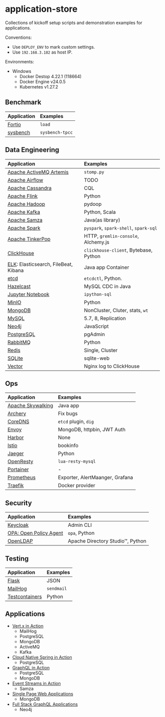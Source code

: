 # application-store
Collections of kickoff setup scripts and demonstration examples for applications.

Conventions:

- Use `DEPLOY_ENV` to mark custom settings.
- Use `192.168.3.182` as host IP.

Environments:

- Windows
  - Docker Destop 4.22.1 (118664)
  - Docker Engine v24.0.5
  - Kubernetes v1.27.2

## Benchmark

| Application                                | Examples        |
| :----------------------------------------- | :-------------- |
| [Fortio](./benchmark/fortio/README.md)     | `load`          |
| [sysbench](./benchmark/sysbench/README.md) | `sysbench-tpcc` |

## Data Engineering

| Application                                                              | Examples                              |
| :----------------------------------------------------------------------- | :------------------------------------ |
| [Apache ActiveMQ Artemis](./data-engineering/activemq/README.md)         | `stomp.py`                            |
| [Apache Airflow](./data-engineering/airflow/README.md)                   | TODO                                  |
| [Apache Cassandra](./data-engineering/cassandra/README.md)               | CQL                                   |
| [Apache Flink](./data-engineering/flink/README.md)                       | Python                                |
| [Apache Hadoop](./data-engineering/hadoop/README.md)                     | pydoop                                |
| [Apache Kafka](./data-engineering/kafka/README.md)                       | Python, Scala                         |
| [Apache Samza](./data-engineering/samza/README.md)                       | Java(as library)                      |
| [Apache Spark](./data-engineering/spark/README.md)                       | `pyspark`, `spark-shell`, `spark-sql` |
| [Apache TinkerPop](./data-engineering/tinkerpop/README.md)               | HTTP, `gremlin-console`, Alchemy.js   |
| [ClickHouse](./data-engineering/clickhouse/README.md)                    | `clickhouse-client`, Bytebase, Python |
| [ELK](./data-engineering/elk/README.md): Elasticsearch, FileBeat, Kibana | Java app Container                    |
| [etcd](./data-engineering/etcd/README.md)                                | `etcdctl`, Python.                    |
| [Hazelcast](./data-engineering/hazelcast/README.md)                      | MySQL CDC in Java                     |
| [Jupyter Notebook](./data-engineering/jupyter/README.md)                 | `ipython-sql`                         |
| [MinIO](./data-engineering/minio/README.md)                              | Python                                |
| [MongoDB](./data-engineering/mongodb/README.md)                          | NonCluster, Cluter, stats, `wt`       |
| [MySQL](./data-engineering/mysql/README.md)                              | 5.7, 8, Replication                   |
| [Neo4j](./data-engineering/neo4j/README.md)                              | JavaScript                            |
| [PostgreSQL](./data-engineering/postgresql/README.md)                    | pgAdmin                               |
| [RabbitMQ](./data-engineering/rabbitmq/README.md)                        | Python                                |
| [Redis](./data-engineering/redis/README.md)                              | Single, Cluster                       |
| [SQLite](./data-engineering/sqlite/README.md)                            | sqlite-web                            |
| [Vector](./data-engineering/vector/README.md)                            | Nginx log to ClickHouse               |

## Ops

| Application                                     | Examples                        |
| :---------------------------------------------- | :------------------------------ |
| [Apache Skywalking](./ops/skywalking/README.md) | Java app                        |
| [Archery](./ops/archery/README.md)              | Fix bugs                        |
| [CoreDNS](./ops/coredns/README.md)              | `etcd` plugin, `dig`            |
| [Envoy](./ops/envoy/README.md)                  | MongoDB, httpbin, JWT Auth      |
| [Harbor](./ops/harbor/README.md)                | None                            |
| [Istio](./ops/istio/README.md)                  | bookinfo                        |
| [Jaeger](./ops/jaeger/README.md)                | Python                          |
| [OpenResty](./ops/openresty/README.md)          | `lua-resty-mysql`               |
| [Portainer](./ops/portainer/README.md)          | -                               |
| [Prometheus](./ops/prometheus/README.md)        | Exporter, AlertMaanger, Grafana |
| [Traefik](./ops/traefik/README.md)              | Docker provider                 |

## Security

| Application                                        | Examples                         |
| :------------------------------------------------- | :------------------------------- |
| [Keycloak](./security/keycloak/README.md)          | Admin CLI                        |
| [OPA: Open Policy Agent](./security/opa/README.md) | `opa`, Python                    |
| [OpenLDAP](./security/openldap/README.md)          | Apache Directory Studio™, Python |

## Testing

| Application                                          | Examples   |
| :--------------------------------------------------- | :--------- |
| [Flask](./testing/flask/README.md)                   | JSON       |
| [MailHog](./testing/mailhog/README.md)               | `sendmail` |
| [Testcontainers](./testing/testcontainers/README.md) | Python     |

## Applications

- [Vert.x in Action](https://github.com/zhoujiagen/learning-cloudnative/tree/main/compute/java-reactive/vertx/vertx-in-action-application/ops/components)
  - MailHog
  - PostgreSQL
  - MongoDB
  - ActiveMQ
  - Kafka
- [Cloud Native Spring in Action](https://github.com/zhoujiagen/learning-cloudnative/tree/main/compute/java-reactive/spring/book-store) 
  - PostgreSQL
- [GraphQL in Action](https://github.com/zhoujiagen/learning-cloudnative/tree/main/networking/graphql/ex-azdev/ops)
  - PostgreSQL
  - MongoDB
- [Event Streams in Action](https://github.com/zhoujiagen/learning-cloudnative/tree/main/compute/event-streams/event-streams-in-action)
  - Samza
- [Single Page Web Applications](https://github.com/zhoujiagen/learning-frontend-stack/tree/main/spa/spa-server/ops)
  - MongoDB
- [Full Stack GraphQL Applications](https://github.com/zhoujiagen/learning-cloudnative/tree/main/networking/graphql/full-stack-graphql-applications)
  - Neo4j